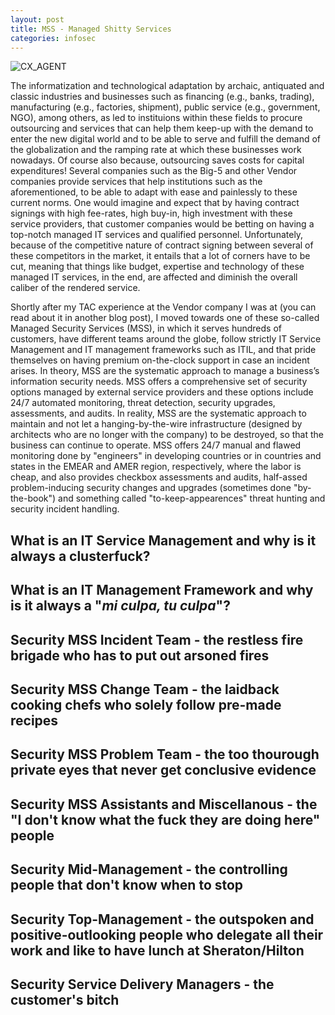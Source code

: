 ```yaml
---
layout: post
title: MSS - Managed Shitty Services
categories: infosec
---
```


![CX_AGENT](https://dcgc.io/cx_agent.png)

The informatization and technological adaptation by archaic, antiquated and classic industries and businesses such as financing (e.g., banks, trading), manufacturing (e.g., factories, shipment), public service (e.g., government, NGO), among others, as led to instituions within these fields to procure outsourcing and services that can help them keep-up with the demand to enter the new digital world and to be able to serve and fulfill the demand of the globalization and the ramping rate at which these businesses work nowadays. Of course also because, outsourcing saves costs for capital expenditures! Several companies such as the Big-5 and other Vendor companies provide services that help institutions such as the aforementioned, to be able to adapt with ease and painlessly to these current norms. One would imagine and expect that by having contract signings with high fee-rates, high buy-in, high investment with these service providers, that customer companies would be betting on having a top-notch managed IT services and qualified personnel. Unfortunately, because of the competitive nature of contract signing between several of these competitors in the market, it entails that a lot of corners have to be cut, meaning that things like budget, expertise and technology of these managed IT services, in the end, are affected and diminish the overall caliber of the rendered service. 

Shortly after my TAC experience at the Vendor company I was at (you can read about it in another blog post), I moved towards one of these so-called Managed Security Services (MSS), in which it serves hundreds of customers, have different teams around the globe, follow strictly IT Service Management and IT management frameworks such as ITIL, and that pride themselves on having premium on-the-clock support in case an incident arises. In theory, MSS are the systematic approach to manage a business’s information security needs. MSS offers a comprehensive set of security options managed by external service providers and these options include 24/7 automated monitoring, threat detection, security upgrades, assessments, and audits. In reality, MSS are the systematic approach to maintain and not let a hanging-by-the-wire infrastructure (designed by architects who are no longer with the company) to be destroyed, so that the business can continue to operate. MSS offers 24/7 manual and flawed monitoring done by "engineers" in developing countries or in countries and states in the EMEAR and AMER region, respectively, where the labor is cheap, and also provides checkbox assessments and audits, half-assed problem-inducing security changes and upgrades (sometimes done "by-the-book") and something called "to-keep-appearences" threat hunting and security incident handling.

## What is an IT Service Management and why is it always a clusterfuck?

## What is an IT Management Framework and why is it always a "_mi culpa, tu culpa_"?

## Security MSS Incident Team - the restless fire brigade who has to put out arsoned fires

## Security MSS Change Team - the laidback cooking chefs who solely follow pre-made recipes 

## Security MSS Problem Team - the too thourough private eyes that never get conclusive evidence

## Security MSS Assistants and Miscellanous - the "I don't know what the fuck they are doing here" people

## Security Mid-Management - the controlling people that don't know when to stop

## Security Top-Management - the outspoken and positive-outlooking people who delegate all their work and like to have lunch at Sheraton/Hilton

## Security Service Delivery Managers - the customer's bitch
